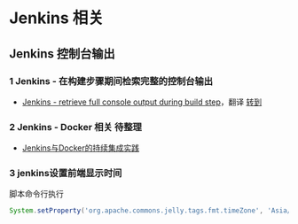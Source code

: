 # Jenkins 相关

## Jenkins 控制台输出

### 1 Jenkins - 在构建步骤期间检索完整的控制台输出

* [Jenkins - retrieve full console output during build step](https://stackoverflow.com/questions/17792023/jenkins-retrieve-full-console-output-during-build-step)，翻译 [转到](http://www.it1352.com/547426.html)


### 2 Jenkins - Docker 相关 待整理

* [Jenkins与Docker的持续集成实践](http://dockone.io/article/2594)
  


### 3 jenkins设置前端显示时间

脚本命令行执行

```groovy
System.setProperty('org.apache.commons.jelly.tags.fmt.timeZone', 'Asia/Shanghai')
```
